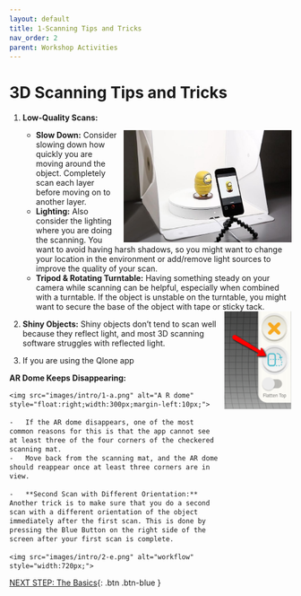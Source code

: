```yaml
---
layout: default
title: 1-Scanning Tips and Tricks
nav_order: 2
parent: Workshop Activities
---
```


# 3D Scanning Tips and Tricks
     
1.  **Low-Quality Scans:**
    
    <img src="images/intro/1-b.png" alt="scanning an object" style="float:right;width:300px;margin-left:10px;">
    
    -   **Slow Down:** Consider slowing down how quickly you are moving around the object. Completely scan each layer before moving on to another layer.
    -   **Lighting:** Also consider the lighting where you are doing the scanning. You want to avoid having harsh shadows, so you might want to change your location in the environment or add/remove light sources to improve the quality of your scan. 
    -   **Tripod & Rotating Turntable:** Having something steady on your camera while scanning can be helpful, especially when combined with a turntable. If the object is unstable on the turntable, you might want to secure the base of the object with tape or sticky tack.
    
    <img src="images/intro/2-c.png" alt="change orientation" style="float:right;width:120px;margin-left:10px;">

2. **Shiny Objects:** Shiny objects don’t tend to scan well because they reflect light, and most 3D scanning software struggles with reflected light.
    
3. If you are using the Qlone app

**AR Dome Keeps Disappearing:**
    
    <img src="images/intro/1-a.png" alt="A R dome" style="float:right;width:300px;margin-left:10px;">
    
    -   If the AR dome disappears, one of the most common reasons for this is that the app cannot see at least three of the four corners of the checkered scanning mat.
    -   Move back from the scanning mat, and the AR dome should reappear once at least three corners are in view.
    
    -   **Second Scan with Different Orientation:** Another trick is to make sure that you do a second scan with a different orientation of the object immediately after the first scan. This is done by pressing the Blue Button on the right side of the screen after your first scan is complete.
   
    <img src="images/intro/2-e.png" alt="workflow" style="width:720px;">

[NEXT STEP: The Basics](act-2.html){: .btn .btn-blue }
